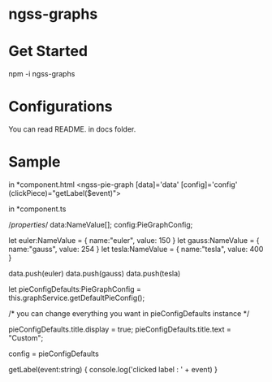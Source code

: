 # ngss-graphs
 
# Get Started
npm -i ngss-graphs

# Configurations
You can read README. in docs folder.

# Sample
in *component.html
<ngss-pie-graph [data]='data' [config]='config' (clickPiece)="getLabel($event)"></ngss-pie-graph>

in *component.ts

/*properties*/
data:NameValue[];
config:PieGraphConfig;


let euler:NameValue = {
    name:"euler",
    value: 150
}
let gauss:NameValue = {
    name:"gauss",
    value: 254
}
let tesla:NameValue = {
    name:"tesla",
    value: 400
}

data.push(euler)
data.push(gauss)
data.push(tesla)

let pieConfigDefaults:PieGraphConfig = this.graphService.getDefaultPieConfig();

/* you can change everything you want in pieConfigDefaults instance */

pieConfigDefaults.title.display = true;
pieConfigDefaults.title.text = "Custom";

config = pieConfigDefaults

getLabel(event:string) {
    console.log('clicked label : ' + event)
}